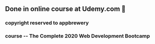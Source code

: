 ## Done in online course at Udemy.com 👋

### copyright reserved to appbrewery 
### course -- The Complete 2020 Web Development Bootcamp
